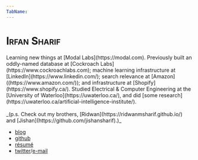 ```yaml
---
TabName:
---
```


# Irfan Sharif

<tag class="home-page">
  Learning new things at [Modal Labs](https://modal.com).
  Previously built an oddly-named database at [Cockroach
  Labs](https://www.cockroachlabs.com); machine learning infrastructure at
  [LinkedIn](https://www.linkedin.com/); search relevance at
  [Amazon]((https://www.amazon.com/)); and infrastructure at
  [Shopify](https://www.shopify.ca/). Studied Electrical & Computer Engineering
  at the [University of Waterloo](https://uwaterloo.ca/), and did [some
  research](https://uwaterloo.ca/artificial-intelligence-institute/).
  </br></br>
  _(p.s. Check out my brothers, [Ridwan](https://ridwanmsharif.github.io/) and [Jishan](https://github.com/jishansharif).)_
</tag>

- [blog](/blog)
- [github](http://github.com/irfansharif)
- [résumé](resume.pdf)
- [twitter](https://twitter.com/irfansharifm)/[e-mail](mailto:irfan@irfansharif.io)

<style>
ul li a {
  font-weight: normal;
}
h1 {
  font-variant: small-caps;
}
</style>
